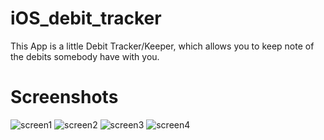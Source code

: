 # iOS_debit_tracker

This App is a little Debit Tracker/Keeper, which allows you to keep note of the debits somebody have with you.

# Screenshots

<img src="http://www.lucascutigliani.it/github/iOS_debit_tracker/screen/1.jpg" alt="screen1">

<img src="http://www.lucascutigliani.it/github/iOS_debit_tracker/screen/2.jpg" alt="screen2">

<img src="http://www.lucascutigliani.it/github/iOS_debit_tracker/screen/3.jpg" alt="screen3">

<img src="http://www.lucascutigliani.it/github/iOS_debit_tracker/screen/4.jpg" alt="screen4">
